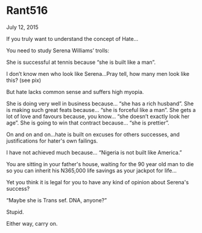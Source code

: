 # Rant516


July 12, 2015

If you truly want to understand the concept of Hate…

You need to study Serena Williams’ trolls:

She is successful at tennis because “she is built like a man”.

I don’t know men who look like Serena…Pray tell, how many men look like this? (see pix)

But hate lacks common sense and suffers high myopia.

She is doing very well in business because… “she has a rich husband”.
She is making such great feats because… “she is forceful like a man”.
She gets a lot of love and favours because, you know… “she doesn’t exactly look her age”.
She is going to win that contract because… “she is prettier”.

On and on and on…hate is built on excuses for others successes, and justifications for hater's own failings.

I have not achieved much because… “Nigeria is not built like America.”

You are sitting in your father's house, waiting for the 90 year old man to die so you can inherit his N365,000 life savings as your jackpot for life...

Yet you think it is legal for you to have any kind of opinion about Serena's success?

“Maybe she is Trans sef. DNA, anyone?”

Stupid.

Either way, carry on.